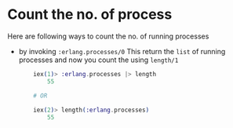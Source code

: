 # Count the no. of process

Here are following ways to count the no. of running processes

- by invoking `:erlang.processes/0`
	This return the `list` of running processes and now you count the using `length/1`

	```elixir
		iex(1)> :erlang.processes |> length
			55

		# OR
		
		iex(2)> length(:erlang.processes)
			55
	```